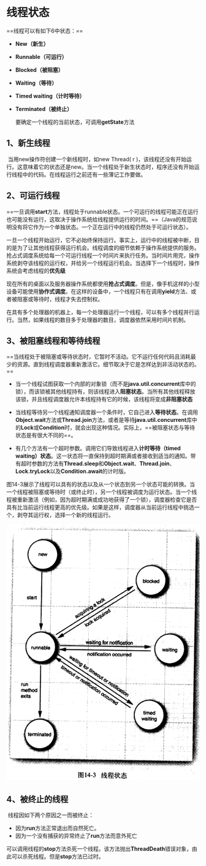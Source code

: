 # 线程状态

==线程可以有如下6中状态：==

* **New（新生）**

* **Runnable（可运行）**

* **Blocked（被阻塞）**

* **Waiting（等待）**

* **Timed waiting（计时等待）**

* **Terminated（被终止）**

  要确定一个线程的当前状态，可调用**getState**方法



## 1、新生线程

​	当用new操作符创建一个新线程时，如new Thread( r )，该线程还没有开始运行。这意味着它的状态还是new。当一个线程处于新生状态时，程序还没有开始运行线程中的代码。在线程运行之前还有一些薄记工作要做。

## 2、可运行线程

​	==一旦调用**start**方法，线程处于runnable状态。一个可运行的线程可能正在运行也可能没有运行，这取决于操作系统给线程提供运行的时间。==（Java的规范说明没有将它作为一个单独状态。一个正在运行中的线程仍然处于可运行状态）。

​	一旦一个线程开始运行，它不必始终保持运行。事实上，运行中的线程被中断，目的是为了让其他线程获得运行机会。线程调度的细节依赖于操作系统提供的服务。抢占式调度系统给每一个可运行线程一个时间片来执行任务。当时间片用完，操作系统剥夺该线程的运行权，并给另一个线程运行机会。当选择下一个线程时，操作系统会考虑线程的**优先级**

​	现在所有的桌面以及服务器操作系统都使用**抢占式调度**。但是，像手机这样的小型设备可能使用**协作式调度**。在这样的设备中，一个线程只有在调用**yield**方法、或者被阻塞或等待时，线程才失去控制权。

​	在具有多个处理器的机器上，每一个处理器运行一个线程，可以有多个线程并行运行。当然，如果线程的数目多于处理器的数目，调度器依然采用时间片机制。



## 3、被阻塞线程和等待线程

​	==当线程处于被阻塞或等待状态时，它暂时不活动。它不运行任何代码且消耗最少的资源。直到线程调度器重新激活它。细节取决于它是怎样达到非活动状态的。==

* 当一个线程试图获取一个内部的对象锁（而不是**java.util.concurrent**库中的锁），而该锁被其他线程持有，则该线程进入**阻塞状态**。当所有其他线程释放该锁，并且线程调度器允许本线程持有它的时候，该线程将变成**非阻塞状态**

* 当线程等待另一个线程通知调度器一个条件时，它自己进入**等待状态**。在调用**Object.wait**方法或**Thread.join**方法，或者是等待**java.util.concurrent**库中的**Lock**或**Condition**时，就会出现这种情况。实际上，==被阻塞状态与等待状态是有很大不同的==。

* 有几个方法有一个超时参数。调用它们导致线程进入**计时等待（timed waiting）状态**。这一状态将一直保持到超时期满或者接收到适当的通知。带有超时参数的方法有**Thread.sleep**和**Object.wait**、**Thread.join**、**Lock.tryLock**以及**Condition.await**的计时版。



​	图14-3展示了线程可以具有的状态以及从一个状态到另一个状态可能的转换。当一个线程被阻塞或等待时（或终止时），另一个线程被调度为运行状态。当一个线程被重新激活（例如，因为超时期满或成功地获得了一个锁），调度器检查它是否具有比当前运行线程更高的优先级。如果是这样，调度器从当前运行线程中挑选一个，剥夺其运行权，选择一个新的线程运行。

![image-20200205104359490](images/2%E3%80%81%E7%BA%BF%E7%A8%8B%E7%8A%B6%E6%80%81.assets/image-20200205104359490.png)

## 4、被终止的线程

​	线程因如下两个原因之一而被终止：

* 因为**run**方法正常退出而自然死亡。
* 因为一个没有捕获的异常终止了**run**方法而意外死亡

​	可以调用线程的**stop**方法杀死一个线程。该方法抛出**ThreadDeath**错误对象，由此可以杀死线程。但是**stop**方法已过时。

































































